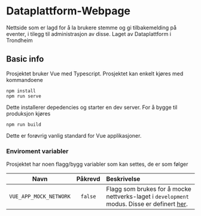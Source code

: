 # Dataplattform-Webpage

Nettside som er lagd for å la brukere stemme og gi tilbakemelding på eventer, i tilegg til administrasjon av disse. Laget av Dataplattform i Trondheim

## Basic info

Prosjektet bruker Vue med Typescript. Prosjektet kan enkelt kjøres med kommandoene

```
npm install
npm run serve
```

Dette installerer depedencies og starter en dev server. For å bygge til produksjon kjøres

```
npm run build
```

Dette er forøvrig vanlig standard for Vue applikasjoner.

### Enviroment variabler

Prosjektet har noen flagg/bygg variabler som kan settes, de er som følger

|Navn|Påkrevd|Beskrivelse|
|:--:|:-----:|:----------|
|`VUE_APP_MOCK_NETWORK`|`false`|Flagg som brukes for å mocke nettverks-laget i `development` modus. Disse er definert [her](./tests/mock/services/event.service.ts).|
